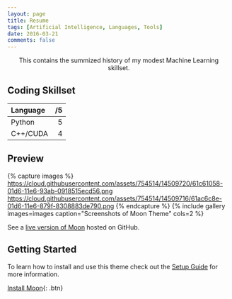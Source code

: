 ```yaml
---
layout: page
title: Resume
tags: [Artificial Intelligence, Languages, Tools]
date: 2016-03-21
comments: false
---
```

    
<center> This contains the summized history of my modest Machine Learning skillset. </center>

## Coding Skillset

| Language | /5 |
|:---------|---:|
| Python   | 5  |
| C++/CUDA | 4  |

## Preview

{% capture images %}
    https://cloud.githubusercontent.com/assets/754514/14509720/61c61058-01d6-11e6-93ab-0918515ecd56.png
    https://cloud.githubusercontent.com/assets/754514/14509716/61ac6c8e-01d6-11e6-879f-8308883de790.png
{% endcapture %}
{% include gallery images=images caption="Screenshots of Moon Theme" cols=2 %}

See a [live version of Moon](http://taylantatli.github.io/Moon) hosted on GitHub.

## Getting Started

To learn how to install and use this theme check out the [Setup Guide](http://taylantatli.me/Moon/moon-theme/) for more information.
      
[Install Moon](https://github.com/TaylanTatli/Moon){: .btn}
